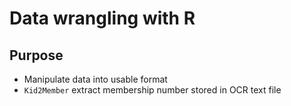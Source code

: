 # Data wrangling with R 

## Purpose 
- Manipulate data into usable format
- `Kid2Member` extract membership number stored in OCR text file
